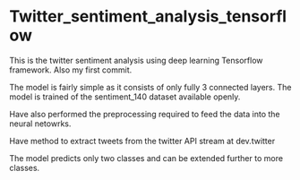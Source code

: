# Twitter_sentiment_analysis_tensorflow

This is the twitter sentiment analysis using deep learning Tensorflow framework. Also my first commit.

The model is fairly simple as it consists of only fully 3 connected layers. The model is trained of the sentiment_140 dataset available openly.

Have also performed the preprocessing required to feed the data into the neural netowrks. 

Have method to extract tweets from the twitter API stream at dev.twitter

The model predicts only two classes and can be extended further to more classes. 


